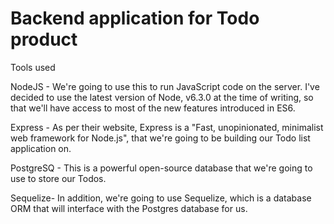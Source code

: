 # Backend application for Todo product

Tools used


NodeJS - We're going to use this to run JavaScript code on the server. I've decided to use the latest version of Node, v6.3.0 at the time of writing, so that we'll have access to most of the new features introduced in ES6.

Express - As per their website, Express is a "Fast, unopinionated, minimalist web framework for Node.js", that we're going to be building our Todo list application on.

PostgreSQ - This is a powerful open-source database that we're going to use to store our Todos.

Sequelize- In addition, we're going to use Sequelize, which is a database ORM that will interface with the Postgres database for us.




